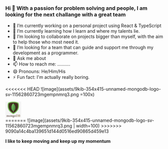 ### Hi 👋 With a passion for problem solving and people, I am looking for the next challange with a great team

- 🔭 I’m currently working on a personal project using React & TypeScript
- 🌱 I’m currently learning how I learn and where my talents lie.
- 👯 I’m looking to collaborate on projects bigger than myself, with the aim to help those who most need it.
- 🤔 I’m looking for a team that can guide and support me through my development as a programmer.
- 💬 Ask me about
- 📫 How to reach me: ..........
- 😄 Pronouns: He/Him/His
- ⚡ Fun fact: I'm actually really boring.

<<<<<<< HEAD
![image](assets/9kib-354x415-unnamed-mongodb-logo-sv-11562860723mgempnmrq3.png =100x)

<div style="display:flex">
<img src="assets/9kib-354x415-unnamed-mongodb-logo-sv-11562860723mgempnmrq3.png" alt="mognodb" width="50px" height="50px">
</div>
=======
![image](assets/9kib-354x415-unnamed-mongodb-logo-sv-11562860723mgempnmrq3.png | width=100)
>>>>>>> 9090a14c4ba139651d144d0516ed90865d459e13

**I like to keep moving and keep up my momentum**
